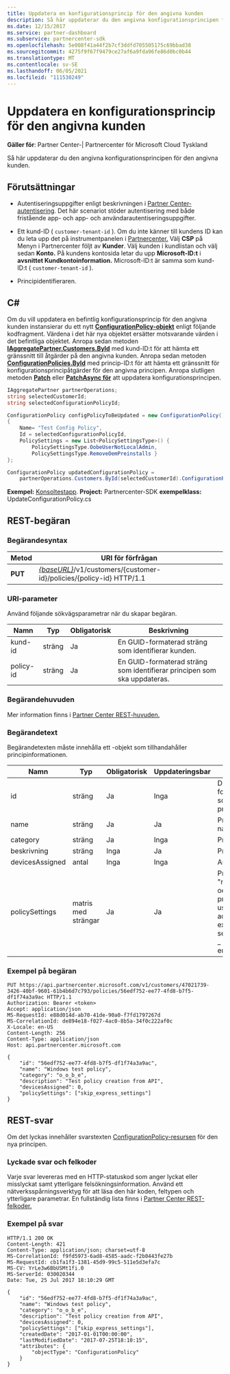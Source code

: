```yaml
---
title: Uppdatera en konfigurationsprincip för den angivna kunden
description: Så här uppdaterar du den angivna konfigurationsprincipen för den angivna kunden.
ms.date: 12/15/2017
ms.service: partner-dashboard
ms.subservice: partnercenter-sdk
ms.openlocfilehash: 5e008f41a44f2b7cf3ddfd705505175c69bbad38
ms.sourcegitcommit: 4275f9f67f9479ce27af6a9fda96fe86d0bc0b44
ms.translationtype: MT
ms.contentlocale: sv-SE
ms.lasthandoff: 06/05/2021
ms.locfileid: "111530249"
---
```

# <a name="update-a-configuration-policy-for-the-specified-customer"></a>Uppdatera en konfigurationsprincip för den angivna kunden

**Gäller för**: Partner Center-| Partnercenter för Microsoft Cloud Tyskland

Så här uppdaterar du den angivna konfigurationsprincipen för den angivna kunden.

## <a name="prerequisites"></a>Förutsättningar

- Autentiseringsuppgifter enligt beskrivningen i [Partner Center-autentisering](partner-center-authentication.md). Det här scenariot stöder autentisering med både fristående app- och app- och användarautentiseringsuppgifter.

- Ett kund-ID ( `customer-tenant-id` ). Om du inte känner till kundens ID kan du leta upp det på instrumentpanelen i [Partnercenter.](https://partner.microsoft.com/dashboard) Välj **CSP** på Menyn i Partnercenter följt av **Kunder**. Välj kunden i kundlistan och välj sedan **Konto.** På kundens kontosida letar du upp **Microsoft-ID:t** i **avsnittet Kundkontoinformation.** Microsoft-ID:t är samma som kund-ID:t ( `customer-tenant-id` ).

- Principidentifieraren.

## <a name="c"></a>C\#

Om du vill uppdatera en befintlig konfigurationsprincip för den angivna kunden instansierar du ett nytt [**ConfigurationPolicy-objekt**](/dotnet/api/microsoft.store.partnercenter.models.devicesdeployment.configurationpolicy) enligt följande kodfragment. Värdena i det här nya objektet ersätter motsvarande värden i det befintliga objektet. Anropa sedan metoden [**IAggregatePartner.Customers.ById**](/dotnet/api/microsoft.store.partnercenter.customers.icustomercollection.byid) med kund-ID:t för att hämta ett gränssnitt till åtgärder på den angivna kunden. Anropa sedan metoden [**ConfigurationPolicies.ById**](/dotnet/api/microsoft.store.partnercenter.devicesdeployment.iconfigurationpolicycollection.byid) med princip-ID:t för att hämta ett gränssnitt för konfigurationsprincipåtgärder för den angivna principen. Anropa slutligen metoden [**Patch**](/dotnet/api/microsoft.store.partnercenter.devicesdeployment.iconfigurationpolicy.patch) eller [**PatchAsync för**](/dotnet/api/microsoft.store.partnercenter.devicesdeployment.iconfigurationpolicy.patchasync) att uppdatera konfigurationsprincipen.

``` csharp
IAggregatePartner partnerOperations;
string selectedCustomerId;
string selectedConfigurationPolicyId;

ConfigurationPolicy configPolicyToBeUpdated = new ConfigurationPolicy()
{
    Name= "Test Config Policy",
    Id = selectedConfigurationPolicyId,
    PolicySettings = new List<PolicySettingsType>() {
        PolicySettingsType.OobeUserNotLocalAdmin,
        PolicySettingsType.RemoveOemPreinstalls }
};

ConfigurationPolicy updatedConfigurationPolicy =
    partnerOperations.Customers.ById(selectedCustomerId).ConfigurationPolicies.ById(selectedConfigurationPolicyId).Patch(configPolicyToBeUpdated);
```

**Exempel:** [Konsoltestapp](console-test-app.md). **Project:** Partnercenter-SDK **exempelklass:** UpdateConfigurationPolicy.cs

## <a name="rest-request"></a>REST-begäran

### <a name="request-syntax"></a>Begärandesyntax

| Metod  | URI för förfrågan                                                                                          |
|---------|------------------------------------------------------------------------------------------------------|
| **PUT** | [*{baseURL}*](partner-center-rest-urls.md)/v1/customers/{customer-id}/policies/{policy-id} HTTP/1.1 |

### <a name="uri-parameter"></a>URI-parameter

Använd följande sökvägsparametrar när du skapar begäran.

| Namn        | Typ   | Obligatorisk | Beskrivning                                                   |
|-------------|--------|----------|---------------------------------------------------------------|
| kund-id | sträng | Ja      | En GUID-formaterad sträng som identifierar kunden.         |
| policy-id   | sträng | Ja      | En GUID-formaterad sträng som identifierar principen som ska uppdateras. |

### <a name="request-headers"></a>Begärandehuvuden

Mer information finns i [Partner Center REST-huvuden.](headers.md)

### <a name="request-body"></a>Begärandetext

Begärandetexten måste innehålla ett -objekt som tillhandahåller principinformationen.

| Namn            | Typ             | Obligatorisk | Uppdateringsbar | Beskrivning                                                                                                                                              |
|-----------------|------------------|----------|-----------|----------------------------------------------------------------------------------------------------------------------------------------------------------|
| id              | sträng           | Ja      | Inga        | Den GUID-formaterade sträng som identifierar principen.                                                                                                    |
| name            | sträng           | Ja      | Ja       | Principens egna namn.                                                                                                                         |
| category        | sträng           | Ja      | Inga        | Principkategorin.                                                                                                                                     |
| beskrivning     | sträng           | Inga       | Ja       | Principbeskrivningen.                                                                                                                                  |
| devicesAssigned | antal           | Inga       | Inga        | Antalet enheter.                                                                                                                                   |
| policySettings  | matris med strängar | Ja      | Ja       | Principinställningarna: "none","remove \_ oem \_ preinstalls","oobe \_ user not local \_ \_ \_ admin","skip \_ express \_ settings","skip \_ oem \_ registration,"skip \_ eula". |

### <a name="request-example"></a>Exempel på begäran

```http
PUT https://api.partnercenter.microsoft.com/v1/customers/47021739-3426-40bf-9601-61b4b6d7c793/policies/56edf752-ee77-4fd8-b7f5-df1f74a3a9ac HTTP/1.1
Authorization: Bearer <token>
Accept: application/json
MS-RequestId: e88d014d-ab70-41de-90a0-f7fd1797267d
MS-CorrelationId: de894e18-f027-4ac0-8b5a-34f0c222af0c
X-Locale: en-US
Content-Length: 256
Content-Type: application/json
Host: api.partnercenter.microsoft.com

{
    "id": "56edf752-ee77-4fd8-b7f5-df1f74a3a9ac",
    "name": "Windows test policy",
    "category": "o_o_b_e",
    "description": "Test policy creation from API",
    "devicesAssigned": 0,
    "policySettings": ["skip_express_settings"]
}
```

## <a name="rest-response"></a>REST-svar

Om det lyckas innehåller svarstexten [ConfigurationPolicy-resursen](device-deployment-resources.md#configurationpolicy) för den nya principen.

### <a name="response-success-and-error-codes"></a>Lyckade svar och felkoder

Varje svar levereras med en HTTP-statuskod som anger lyckat eller misslyckat samt ytterligare felsökningsinformation. Använd ett nätverksspårningsverktyg för att läsa den här koden, feltypen och ytterligare parametrar. En fullständig lista finns i [Partner Center REST-felkoder.](error-codes.md)

### <a name="response-example"></a>Exempel på svar

```http
HTTP/1.1 200 OK
Content-Length: 421
Content-Type: application/json; charset=utf-8
MS-CorrelationId: f9fd5973-6ad8-4585-aadc-f2b0443fe27b
MS-RequestId: cb1fa1f3-1381-45d9-99c5-511e5d3efa7c
MS-CV: YrLe3w6BbUSMt1fi.0
MS-ServerId: 030020344
Date: Tue, 25 Jul 2017 18:10:29 GMT

{
    "id": "56edf752-ee77-4fd8-b7f5-df1f74a3a9ac",
    "name": "Windows test policy",
    "category": "o_o_b_e",
    "description": "Test policy creation from API",
    "devicesAssigned": 0,
    "policySettings": ["skip_express_settings"],
    "createdDate": "2017-01-01T00:00:00",
    "lastModifiedDate": "2017-07-25T18:10:15",
    "attributes": {
        "objectType": "ConfigurationPolicy"
    }
}
```
